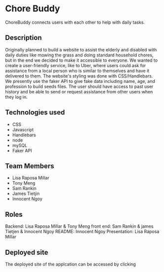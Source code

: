 # Chore Buddy

ChoreBuddy connects users with each other to help with daily tasks. 

## Description
Originally planned to build a website to assist the elderly and disabled with daily duties like mowing the grass and doing standard household chores, but in the end we decided to make it accessible to everyone. We wanted to create a user-friendly service, like to Uber, where users could ask for assistance from a local person who is similar to themselves and have it delivered to them. The website's styling was done with CSS/Handlebars. We presently use the faker API to give fake data including name, age, and profession to build seeds files. The user should have access to past user history and be able to send or request assistance from other users when they log in.

## Technologies used
* CSS
* Javascript 
* Handlebars 
* node
* mySQL
* Faker API

## Team Members
* Lisa Raposa Millar
* Tony Meng
* Sam Rankin
* James Tietjin
* Innocent Ngoy

## Roles
Backend: Lisa Raposa Millar & Tony Meng
front end: Sam Rankin & james Tietjen & Innocent Ngoy 
README: Innocent Ngoy
Presentation: Lisa Raposa Millar

## Deployed site
The deployed site of the applcation can be accessed by clicking


